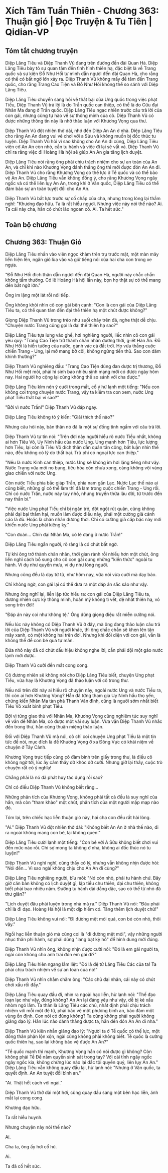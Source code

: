 # Xích Tâm Tuần Thiên - Chương 363: Thuận gió | Đọc Truyện & Tu Tiên | Qidian-VP



## Tóm tắt chương truyện

Diệp Lăng Tiêu và Diệp Thanh Vũ đang trên đường đến đài Quan Hà. Diệp Lăng Tiêu bày tỏ sự quan tâm đến tình hình thiên hạ, đặc biệt là về Trang quốc và sự kiện Đỗ Như Hối tự mình dẫn người đến đài Quan Hà, cho rằng có thể có bất ngờ lớn xảy ra. Diệp Thanh Vũ không mấy để tâm đến Trang quốc, cho rằng Trang Cao Tiện và Đỗ Như Hối không thể so sánh với Diệp Lăng Tiêu.

Diệp Lăng Tiêu chuyển sang hỏi về thất bại của Ung quốc trong việc phạt Tiều, Diệp Thanh Vũ trả lời là do Trần quốc can thiệp, có thể là do Cửu đại Nhân Ma đang ở Trần quốc. Diệp Lăng Tiêu ngạc nhiên trước câu trả lời của con gái, nhưng cũng tự hào về sự thông minh của cô. Diệp Thanh Vũ có được những thông tin này là nhờ thảo luận với Khương Vọng qua thư.

Diệp Thanh Vũ đột nhiên thở dài, nhớ đến Diệp An An ở nhà. Diệp Lăng Tiêu cho rằng An An đang vui vẻ chơi với a Sửu và không muốn bị đốc thúc tu luyện. Diệp Thanh Vũ hỏi vì sao không cho An An đi cùng, Diệp Lăng Tiêu viện cớ An An còn nhỏ, cần tu hành và việc đi lại sẽ vất vả. Diệp Thanh Vũ chỉ ra rằng việc đi Hoàng Hà hội sẽ giúp An An gia tăng lịch duyệt.

Diệp Lăng Tiêu nói rằng ông phải chịu trách nhiệm cho sự an toàn của An An, và chỉ khi nào Khương Vọng đánh thắng ông thì mới được đón An An đi. Diệp Thanh Vũ cho rằng Khương Vọng có thế lực ở Tề quốc và có thể bảo vệ An An. Diệp Lăng Tiêu vẫn không đồng ý, cho rằng Khương Vọng ngây ngốc và có thể liên lụy An An, trong khi ở Vân quốc, Diệp Lăng Tiêu có thể đảm bảo sự an toàn tuyệt đối cho An An.

Diệp Thanh Vũ bất lực trước sự cố chấp của cha, nhưng trong lòng lại thầm nghĩ: "Khương đạo hữu. Ta là rất hiểu ngươi. Nhưng việc này nói thế nào? Ai. Ta cái này cha, hắn có chút lão ngoan cố. Ai. Ta hết sức."


## Toàn bộ chương

## Chương 363: Thuận Gió

Diệp Lăng Tiêu nhấn vào viên ngọc khảm trên trụ trước mặt, một màn mây liền hiện lên, ngăn gió lùa vào và giữ tiếng nói của hai cha con trong xe ngựa.

"Đỗ Như Hối đích thân dẫn người đến đài Quan Hà, người này chắc chắn không tầm thường. Có lẽ Hoàng Hà hội lần này, bọn họ thật sự có thể mang đến bất ngờ lớn."

Ông im lặng một lát rồi nói tiếp.

Ông không khỏi nhìn cô con gái bên cạnh: "Con là con gái của Diệp Lăng Tiêu ta, có thể quan tâm đến đại thế thiên hạ một chút được không?"

Giọng Diệp Thanh Vũ trong trẻo như suối chảy trên đá, nghe thật dễ chịu. "Chuyện nước Trang cũng gọi là đại thế thiên hạ sao?"

Diệp Lăng Tiêu tựa lưng vào ghế, hơi nghiêng người, liếc nhìn cô con gái yêu quý: "Trang Cao Tiện trở thành chân nhân đương thời, g·iết Hàn Ân. Đỗ Như Hối là hiền tướng của nước, gánh vác cả đất trời. Họ vừa thắng cuộc chiến Trang - Ung, lại mở mang bờ cõi, không ngừng tiến thủ. Sao con dám khinh thường?"

Diệp Thanh Vũ nghiêng đầu: "Trang Cao Tiện dùng đan dược trị thương, Đỗ Như Hối mệt mỏi, phải hi sinh bao nhiêu sinh mạng mới có được ngày hôm nay. Hai người họ cộng lại cũng không thể so sánh với cha được."

Diệp Lăng Tiêu kìm nén ý cười trong mắt, cố ý hừ lạnh một tiếng: "Nếu con không coi trọng chuyện nước Trang, vậy ta kiểm tra con xem, nước Ung phạt Tiều thất bại vì sao?"

"Bởi vì nước Trần!" Diệp Thanh Vũ đáp ngay.

Diệp Lăng Tiêu không tỏ ý kiến: "Giải thích thế nào?"

Nhưng câu hỏi này, bản thân nó đã là một sự đồng tình ngầm với câu trả lời.

Diệp Thanh Vũ tự tin nói: "Trên đời này người hiểu rõ nước Tiều nhất, không ai hơn Tiêu Võ, Uy Ninh hầu của nước Ung. Ung mạnh hơn Tiều, lực lượng hơn Tiều, lại còn là Tiêu Võ đích thân dẫn quân tấn công, bất luận nhìn thế nào, đều không có lý do thất bại. Trừ phi có ngoại lực can thiệp."

"Nếu là nước Kinh can thiệp, nước Ung sẽ không im hơi lặng tiếng như vậy. Nước Trang vừa mới no bụng, tiêu hóa còn chưa xong, càng không vội vàng giao chiến với nước Ung.

Còn nước Tiều phía bắc giáp Trần, phía nam gần Lạc. Nước Lạc thế nào ai cũng biết, những gì có thể làm thì đã làm trong cuộc chiến Trang - Ung rồi. Chỉ có nước Trần, nước này tuy nhỏ, nhưng truyền thừa lâu đời, từ trước đến nay thần bí."

"Việc nước Ung phạt Tiều chỉ bị ngăn trở, đột ngột rút quân, cũng không phải đại bại thảm hại, muốn làm được điều này, phái một cường giả cảnh cáo là đủ. Hoặc là chân nhân đương thời. Chỉ có cường giả cấp bậc này mới khiến nước Ung phải kiêng kỵ."

"Con đoán... Chín đại Nhân Ma, có lẽ đang ở nước Trần!"

Diệp Lăng Tiêu ngẩn người, rõ ràng là có chút bất ngờ.

Từ khi ông trở thành chân nhân, thời gian rảnh rỗi nhiều hơn một chút, ông liền nghĩ cách bổ sung cho cô con gái cưng những "kiến thức" ngoài tu hành. Ví dụ như quyền mưu, ví dụ như lòng người.

Nhưng cũng đều là dạy từ từ, như hôm nay, vừa nói vừa cười mà dạy bảo.

Chỉ không ngờ, con gái lại có thể đưa ra một đáp án sắc sảo như vậy.

Nhưng ông nghĩ lại, liền lập tức hiểu ra: con gái của Diệp Lăng Tiêu ta, đương nhiên cực kỳ thông minh, hoàn mỹ không tì vết, đệ nhất thiên hạ, vô song trên đời!

"Đáp án này coi như không tệ." Ông dùng giọng điệu rất miễn cưỡng nói.

Nếu lúc này không có Diệp Thanh Vũ ở đây, mà ông đang thảo luận câu trả lời của Diệp Thanh Vũ với người khác, thì ông chắc chắn sẽ khen lên tận mây xanh, có một không hai trên đời. Nhưng khi đối diện với con gái, vẫn là không thể để con bé quá tự mãn.

Đứa nhỏ này đã có chút dấu hiệu không nghe lời, cần phải dội một gáo nước lạnh mới được.

Diệp Thanh Vũ cười đến mắt cong cong.

Cô đương nhiên sẽ không nói cho Diệp Lăng Tiêu biết, chuyện Ung phạt Tiều, vừa hay là Khương Vọng đã thảo luận với cô trong thư.

Nếu nói trên đời này ai hiểu rõ chuyện này, ngoài nước Ung và nước Tiều ra, thì còn ai hơn Khương Vọng? Hắn đã từng tham gia Uy Ninh hầu thọ yến, chứng kiến Nhân Ma tàn phá Thanh Vân đình, cũng là người sớm nhất biết Tiêu Võ xuất binh phạt Tiều.

Bởi vì từng giao thủ với Nhân Ma, Khương Vọng cũng nghiêm túc suy nghĩ về vấn đề Nhân Ma, có được một vài suy luận. Vừa vặn Diệp Thanh Vũ nhắc đến trong thư, hắn cũng thuận miệng thảo luận.

Đối với Diệp Thanh Vũ mà nói, cô chỉ coi chuyện Ung phạt Tiều là một tin tức để nói, mục đích là để Khương Vọng ở xa Đông Vực có khái niệm về chuyện ở Tây Cảnh.

Khương Vọng trực tiếp cùng cô đàm binh trên giấy trong thư, là điều cô không ngờ tới, lúc ấy cảm thấy dở khóc dở cười. Nhưng giờ lại thấy, cuộc trò chuyện rất có ý nghĩa!

Chẳng phải là nó đã phát huy tác dụng rồi sao?

Chỉ có điều Diệp Thanh Vũ không biết rằng...

Những phân tích của Khương Vọng, không phải tất cả đều là suy nghĩ của hắn, mà còn "tham khảo" một chút, phân tích của một người mập mạp nào đó.

Tóm lại, trên chiếc hạc liễn thuận gió này, hai cha con đều rất hài lòng.

"Ai." Diệp Thanh Vũ đột nhiên thở dài: "Không biết An An ở nhà thế nào, đi ra ngoài không mang con bé, lại không quen."

Diệp Lăng Tiêu cười lạnh một tiếng: "Con bé với A Sửu không biết chơi vui đến mức nào rồi. Chỉ sợ mong ta không ở nhà, không ai đốc thúc nó tu luyện!"

Diệp Thanh Vũ nghĩ nghĩ, cũng thấy có lý, nhưng vẫn không nhịn được hỏi: "Nói đến... Vì sao ngài không chịu cho An An đi cùng?"

Diệp Lăng Tiêu nghiêng người, bĩu môi: "Nó còn nhỏ, phải tu hành chứ. Bây giờ căn bản không có lịch duyệt gì, lập tiểu chu thiên, đại chu thiên, không biết phải bao nhiêu năm. Đường tu hành dài dằng dặc, sao có thể từ nhỏ đã thư giãn?"

"Lịch duyệt đâu phải luyện trong nhà mà ra." Diệp Thanh Vũ nói: "Đâu phải chỉ là đi dạo. Hoàng Hà hội là một dịp hiếm có. Tăng thêm lịch duyệt chứ!"

Diệp Lăng Tiêu không vui nói: "Đi đường mệt mỏi quá, con bé còn nhỏ, thôi vậy."

Ngồi hạc liễn thuận gió mà cũng coi là "đi đường mệt mỏi", vậy những người nhục thân phi hành, sợ phải dùng "lang bạt kỳ hồ" để hình dung mới đúng.

Diệp Thanh Vũ nhìn ông, không nhịn được cười nói: "Đó là em gái người ta, ngài còn không cho anh trai đón em gái đi?"

Diệp Lăng Tiêu hiên ngang lẫm liệt: "Đó là đệ tử Lăng Tiêu Các của ta! Ta phải chịu trách nhiệm về sự an toàn của nó!"

Diệp Thanh Vũ nhìn chằm chằm ông: "Các chủ đại nhân, cái này có chút chơi xấu rồi đấy."

Diệp Lăng Tiêu quay đầu đi, nhìn ra ngoài hạc liễn, hừ lạnh nói: "Thế đạo loạn lạc như vậy, đúng không? An An lại đáng yêu như vậy, dễ bị kẻ xấu nhòm ngó lắm. Ta thân là Lăng Tiêu các chủ, nhất định phải chịu trách nhiệm với mỗi một đệ tử, phải bảo vệ một phương bình an, bảo đảm một vùng ổn định. Con nói có đúng không? Ta cũng không phải người không giảng đạo lý. Hắn lúc nào đánh thắng được ta, hắn đến đón An An đi nha."

Diệp Thanh Vũ kiên nhẫn giảng đạo lý: "Người ta ở Tề quốc có thế lực, một đống thân phận lộn xộn, ngài cũng không phải không biết. Tề quốc là cường quốc thiên hạ, sao lại không bảo vệ được An An?"

"Tề quốc mạnh thì mạnh, Khương Vọng hắn có nói được gì không? Còn không phải Tề Đế nắm quyền sinh sát trong tay? Với cái tính ngây ngốc ngây ngốc kia, không chừng lúc nào lại đắc tội quyền quý, liên lụy An An." Diệp Lăng Tiêu vẫn không quay đầu lại, hừ lạnh nói: "Nhưng ở Vân quốc, ta quyết định. An An tuyệt đối bình an."

"Ai. Thật hết cách với ngài."

Diệp Thanh Vũ thở dài một hơi, cũng quay đầu sang một bên hạc liễn, ánh mắt lại cong cong.

Khương đạo hữu.

Ta rất hiểu huynh.

Nhưng chuyện này nói thế nào?

Ai.

Cha ta, ông ấy hơi cổ hủ.

Ai.

Ta đã cố hết sức.